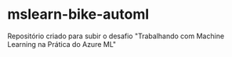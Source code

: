 # mslearn-bike-automl
Repositório criado para subir o desafio "Trabalhando com Machine Learning na Prática do Azure ML"
